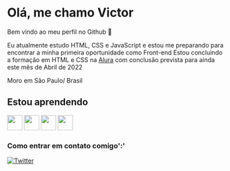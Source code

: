 
# Olá, me chamo Victor

Bem vindo ao meu perfil no Github &#128075;

Eu atualmente estudo HTML, CSS e JavaScript e estou me preparando para encontrar a minha primeira oportunidade como Front-end
Estou concluindo a formação em HTML e CSS na [Alura](https://www.alura.com.br/formacao-html-e-css) com conclusão prevista para ainda este mês de Abril de 2022

Moro em São Paulo/ Brasil

## Estou aprendendo

<img src="https://cdn.jsdelivr.net/gh/devicons/devicon/icons/html5/html5-plain-wordmark.svg" width="35px" height="35px"/>
<img src="https://cdn.jsdelivr.net/gh/devicons/devicon/icons/css3/css3-plain-wordmark.svg" width="35px" height="35px"/>
<img src="https://cdn.jsdelivr.net/gh/devicons/devicon/icons/javascript/javascript-plain.svg" width="35px" height="35px"/>
<img src="https://cdn.jsdelivr.net/gh/devicons/devicon/icons/git/git-plain-wordmark.svg" width="35px" height="35px"/>

### Como entrar em contato comigo':'

[![Twitter](https://img.shields.io/twitter/url?label=%40victormdsts&style=social&url=https%3A%2F%2Ftwitter.com%2Fvictormdsts)](https://twitter.com/intent/tweet?text=Wow:&url=https%3A%2F%2Ftwitter.com%2Fvictormdsts)